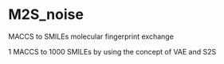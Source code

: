 # M2S_noise

MACCS to SMILEs molecular fingerprint exchange 

1 MACCS to 1000 SMILEs by using the concept of VAE and S2S
